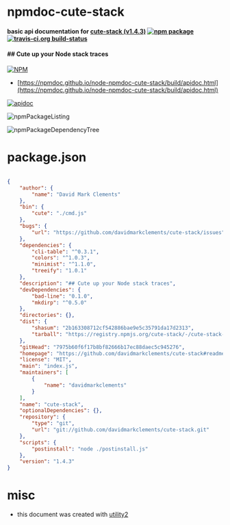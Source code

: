 # npmdoc-cute-stack

#### basic api documentation for  [cute-stack (v1.4.3)](https://github.com/davidmarkclements/cute-stack#readme)  [![npm package](https://img.shields.io/npm/v/npmdoc-cute-stack.svg?style=flat-square)](https://www.npmjs.org/package/npmdoc-cute-stack) [![travis-ci.org build-status](https://api.travis-ci.org/npmdoc/node-npmdoc-cute-stack.svg)](https://travis-ci.org/npmdoc/node-npmdoc-cute-stack)

#### ## Cute up your Node stack traces

[![NPM](https://nodei.co/npm/cute-stack.png?downloads=true&downloadRank=true&stars=true)](https://www.npmjs.com/package/cute-stack)

- [https://npmdoc.github.io/node-npmdoc-cute-stack/build/apidoc.html](https://npmdoc.github.io/node-npmdoc-cute-stack/build/apidoc.html)

[![apidoc](https://npmdoc.github.io/node-npmdoc-cute-stack/build/screenCapture.buildCi.browser.%252Ftmp%252Fbuild%252Fapidoc.html.png)](https://npmdoc.github.io/node-npmdoc-cute-stack/build/apidoc.html)

![npmPackageListing](https://npmdoc.github.io/node-npmdoc-cute-stack/build/screenCapture.npmPackageListing.svg)

![npmPackageDependencyTree](https://npmdoc.github.io/node-npmdoc-cute-stack/build/screenCapture.npmPackageDependencyTree.svg)



# package.json

```json

{
    "author": {
        "name": "David Mark Clements"
    },
    "bin": {
        "cute": "./cmd.js"
    },
    "bugs": {
        "url": "https://github.com/davidmarkclements/cute-stack/issues"
    },
    "dependencies": {
        "cli-table": "^0.3.1",
        "colors": "^1.0.3",
        "minimist": "^1.1.0",
        "treeify": "1.0.1"
    },
    "description": "## Cute up your Node stack traces",
    "devDependencies": {
        "bad-line": "0.1.0",
        "mkdirp": "^0.5.0"
    },
    "directories": {},
    "dist": {
        "shasum": "2b163308712cf542886bae9e5c35791da17d2313",
        "tarball": "https://registry.npmjs.org/cute-stack/-/cute-stack-1.4.3.tgz"
    },
    "gitHead": "7975b60f6f17b8bf82666b17ec88daec5c945276",
    "homepage": "https://github.com/davidmarkclements/cute-stack#readme",
    "license": "MIT",
    "main": "index.js",
    "maintainers": [
        {
            "name": "davidmarkclements"
        }
    ],
    "name": "cute-stack",
    "optionalDependencies": {},
    "repository": {
        "type": "git",
        "url": "git://github.com/davidmarkclements/cute-stack.git"
    },
    "scripts": {
        "postinstall": "node ./postinstall.js"
    },
    "version": "1.4.3"
}
```



# misc
- this document was created with [utility2](https://github.com/kaizhu256/node-utility2)
